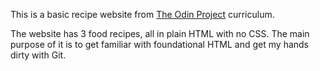 This is a basic recipe website from [The Odin Project](https://www.theodinproject.com/lessons/foundations-recipes) curriculum.

The website has 3 food recipes, all in plain HTML with no CSS. The main purpose of it is to get familiar with foundational HTML and get my hands dirty with Git.